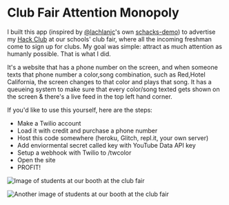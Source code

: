 # Club Fair Attention Monopoly

I built this app (inspired by [@lachlanjc](https://github.com/lachlanjc)'s own [schacks-demo](https://glitch.com/edit/#!/schacks-demo)) to advertise my [Hack Club](https://hackclub.com) at our schools' club fair, where all the incoming freshman come to sign up for clubs. My goal was simple: attract as much attention as humanly possible. That is what I did.

It's a website that has a phone number on the screen, and when someone texts that phone number a color,song combination, such as Red,Hotel California, the screen changes to that color and plays that song. It has a queueing system to make sure that every color/song texted gets shown on the screen & there's a live feed in the top left hand corner.

If you'd like to use this yourself, here are the steps:

- Make a Twilio account
- Load it with credit and purchase a phone number
- Host this code somewhere (heroku, Glitch, repl.it, your own server)
- Add enviormental secret called key with YouTube Data API key
- Setup a webhook with Twilio to /twcolor
- Open the site
- PROFIT!

![Image of students at our booth at the club fair](club-fair-1.png)

![Another image of students at our booth at the club fair](club-fair-2.png)